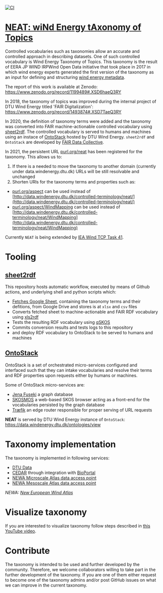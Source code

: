[![CI](https://github.com/DTUWindEnergy/NEAT-taxonomy/workflows/Sheet2RDF/badge.svg)](https://github.com/DTUWindEnergy/NEAT-taxonomy/actions?query=workflow%3ASheet2RDF)

# [NEAT: wi**N**d **E**nergy t**A**xonomy of **T**opics](http://purl.org/neat/)

Controlled vocabularies such as taxonomies allow an accurate and controlled approach in describing datasets. One of such controlled vocabulary is Wind Energy Taxonomy of Topics. This taxonomy is the result of EERA JP WIND IRPWind Open Data initiative that took place in 2017 in which wind energy experts generated the first version of the taxonomy as an input for defining and structuring [wind energy metadata](https://zenodo.org/record/4013191).

The report of this work is available at Zenodo: https://www.zenodo.org/record/1199489#.XSD6haeQ3RY

In 2018, the taxonomy of topics was improved during the internal project of DTU Wind Energy titled 'FAIR Digitalization':
https://www.zenodo.org/record/1493874#.XSD7TaeQ3RY

In 2020, the definition of taxonomy terms were added and the taxonomy was converted into FAIR machine-actionable controlled vocabulary using [sheet2rdf](https://github.com/fair-data-collective/sheet2rdf).  The controlled vocabulary is served to humans and machines using an instace of [OntoStack](http://data.windenergy.dtu.dk/ontologies/view/) hosted by DTU Wind Energy. `sheet2rdf` and `OntoStack` are developed by [FAIR Data Collective](http://fairdatacollective.org).

In 2021, the persistent URL [purl.org/neat](http://purl.org/neat) has been registered for the taxonomy. This allows us to: 
1. If there is a needed to move the taxonomy to another domain (currently under data.windenergy.dtu.dk) URLs will be still resolvable and unchanged
2. Shorten URls for the taxonomy terms and properties such as:
  - [purl.org/aspect](http://purl.org/aspect) can be used instead of [http://data.windenergy.dtu.dk/controlled-terminology/neat/](http://data.windenergy.dtu.dk/controlled-terminology/neat/)
  - [purl.org/aspect/WindMapping](http://purl.org/aspect/WindMapping) can be used instead of [http://data.windenergy.dtu.dk/controlled-terminology/neat/WindMapping](http://data.windenergy.dtu.dk/controlled-terminology/neat/WindMapping)

Currently `NEAT` is being extended by [IEA Wind TCP Task 41](https://iea-wind.org/task41/).


# Tooling
## [sheet2rdf](https://github.com/fair-data-collective/sheet2rdf)

This repository hosts automatic workflow, executed by means of Github actions, and underlying shell and python scripts which:

- [Fetches Google Sheet](https://docs.google.com/spreadsheets/d/1Gt295b_lvSYJEhoU7VU1wAxV8mv7Sbg6GfriaSrKvCo/edit#gid=1404619820), containing the taxonomy terms and their defitions, from Google Drive and stores is at `xlsx` and `csv` files
- Converts fetched sheet to machine-actionable and FAIR RDF vocabulary using [xls2rdf](https://github.com/sparna-git/xls2rdf)
- Tests the resulting RDF vocabulary using [qSKOS](https://github.com/cmader/qSKOS/)
- Commits conversion results and tests logs to this repository
- and deploy RDF vocabulary to OntoStack to be served to humans and machines

## [OntoStack](http://data.windenergy.dtu.dk/ontologies/view/)

OntoStack is a set of orchestrated micro-services configured and interfaced such that they can intake vocabularies and resolve their terms and RDF properties upon requests either by humans or machines.

Some of OntoStack micro-services are:

- [Jena Fuseki](https://jena.apache.org/documentation/fuseki2/) a graph database
- [SKOSMOS](http://www.skosmos.org/) a web-based SKOS browser acting as a front-end for the vocabularies persisted by the graph database
- [Træfik](https://doc.traefik.io/traefik/) an edge router responsible for proper serving of URL requests

**NEAT** is served by DTU Wind Energy instance of `OntoStack`:
https://data.windenergy.dtu.dk/ontologies/view

# Taxonomy implementation
The taxonomy is implemented in following services:
- [DTU Data](https://data.dtu.dk/DTU_Wind_Energy)
- [CEDAR](http://cedar.metadatacenter.org/) through integration with [BioPortal](https://bioportal.bioontology.org/ontologies/WETAXTOPICS/)
- [NEWA Microscale Atlas data access point](https://wps.neweuropeanwindatlas.eu/api/microscale-atlas/v1/docs)
- [NEWA Mesoscale Atlas data access point](https://wps.neweuropeanwindatlas.eu/api/mesoscale-atlas/v1/docs)

*NEWA: [New European Wind Atlas](https://www.neweuropeanwindatlas.eu/)*

# Visualize taxonomy
If you are interested to visualize taxonomy follow steps described in [this YouTube video](https://www.youtube.com/watch?v=NkgC3yXKgVU).

# Contribute

The taxonomy is intended to be used and further developed by the community. Therefore, we welcome collaborators willing to take part in the further development of the taxonomy. If you are one of them either request to become one of the taxonomy admins and/or post GitHub issues on what we can improve in the current taxonomy.
